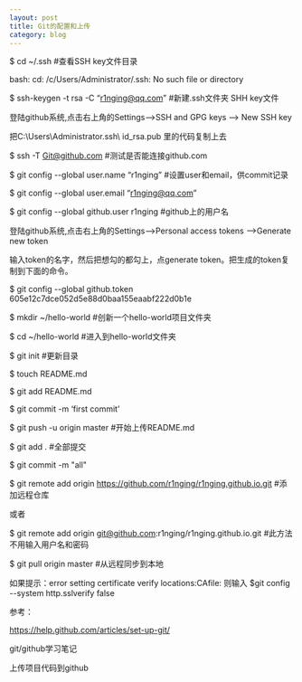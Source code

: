 ```yaml
---
layout: post
title: Git的配置和上传
category: blog
---
```

$ cd ~/.ssh      #查看SSH key文件目录

bash: cd: /c/Users/Administrator/.ssh: No such file or directory

$ ssh-keygen -t rsa -C “r1nging@qq.com”           #新建.ssh文件夹 SHH key文件

登陆github系统,点击右上角的Settings—>SSH and GPG keys —> New SSH key

把C:\Users\Administrator\.ssh\ id_rsa.pub 里的代码复制上去

$ ssh -T Git@github.com       #测试是否能连接github.com

$ git config --global user.name “r1nging”     #设置user和email，供commit记录

$ git config --global user.email “r1nging@qq.com”

$ git config --global github.user r1nging       #github上的用户名

登陆github系统,点击右上角的Settings—>Personal access tokens —>Generate new token

输入token的名字，然后把想勾的都勾上，点generate token。把生成的token复制到下面的命令。

$ git config --global github.token  605e12c7dce052d5e88d0baa155eaabf222d0b1e

$ mkdir ~/hello-world        #创新一个hello-world项目文件夹

$ cd ~/hello-world              #进入到hello-world文件夹

$ git init                                #更新目录

$ touch README.md

$ git add README.md

$ git commit -m ‘first commit’

$ git push -u origin master         #开始上传README.md

$ git add .   #全部提交

$ git commit -m "all"


$ git remote add origin https://github.com/r1nging/r1nging.github.io.git  #添加远程仓库

或者

$ git remote add origin git@github.com:r1nging/r1nging.github.io.git   #此方法不用输入用户名和密码

$ git pull origin master  #从远程同步到本地 

如果提示：error setting certificate verify locations:CAfile: 则输入 $git config --system http.sslverify false

参考：

https://help.github.com/articles/set-up-git/

git/github学习笔记

上传项目代码到github